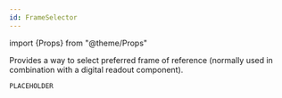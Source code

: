 ```yaml
---
id: FrameSelector
---
```


import {Props} from "@theme/Props"

Provides a way to select preferred frame of reference (normally used in combination with a digital readout component).

```jsx gb=FrameSelector/FrameSelector.example.jsx
PLACEHOLDER
```

<Props of="FrameSelector"/>

